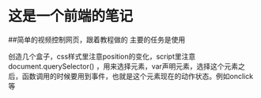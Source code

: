 # 这是一个前端的笔记
##简单的视频控制网页，跟着教程做的
主要的任务是使用<div>创造几个盒子，css样式里注意position的变化，script里注意document.querySelector() ，用来选择元素，var声明元素，选择这个元素之后，函数调用的时候要用到事件，也就是这个元素现在的动作状态。例如onclick等
